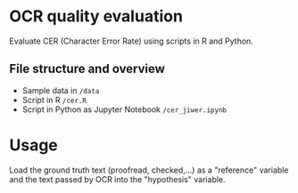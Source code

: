 # OCR quality evaluation

Evaluate CER (Character Error Rate) using scripts in R and Python.

## File structure and overview

- Sample data in `/data`
- Script in R `/cer.R`
- Script in Python as Jupyter Notebook `/cer_jiwer.ipynb`

# Usage

Load the ground truth text (proofread, checked,...) as a "reference" variable and the text passed by OCR into the "hypothesis" variable.